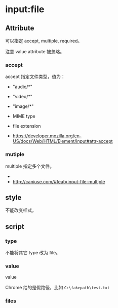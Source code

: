# input:file

## Attribute

可以指定 accept, multiple, required。

注意 value attribute 被忽略。

### accept

accept 指定文件类型，值为：

- "audio/*"
- "video/*"
- "image/*"
- MIME type
- file extension

- https://developer.mozilla.org/en-US/docs/Web/HTML/Element/input#attr-accept

### mutiple

multiple 指定多个文件。

-
- http://caniuse.com/#feat=input-file-multiple

## style

不能改变样式。

## script


### type

不能将其它 type 改为 file。

### value

value

Chrome 给的是假路径，比如 `C:\fakepath\test.txt`

### files




